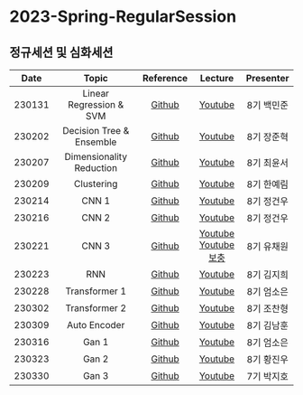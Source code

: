 # 2023-Spring-RegularSession
## 정규세션 및 심화세션
|Date|Topic|Reference|Lecture|Presenter|
|:---:|:---:|:---:|:---:|:---:|
|230131|Linear Regression & SVM|[Github](https://github.com/DataScience-Lab-Yonsei/2023-Spring-RegularSession/tree/main/%5B0131%5D_LinearRegression_and_SVM/%E1%84%8C%E1%85%A1%E1%84%85%E1%85%AD)|[Youtube](https://youtu.be/2n0-HaP1ASw)|8기 백민준|
|230202|Decision Tree & Ensemble|[Github](https://github.com/DataScience-Lab-Yonsei/2023-Spring-RegularSession/tree/main/%5B0202%5D_DecisionTree_and_Ensemble/%E1%84%8C%E1%85%A1%E1%84%85%E1%85%AD)|[Youtube](https://youtu.be/c2NBn45cEz4)|8기 장준혁|
|230207|Dimensionality Reduction|[Github](https://github.com/DataScience-Lab-Yonsei/2022-Fall-RegularSession/tree/main/220811%20Unsupervised%20Learning/%EC%9E%90%EB%A3%8C)|[Youtube](https://youtu.be/URElPfPKnYo)|8기 최윤서|
|230209|Clustering|[Github](https://github.com/DataScience-Lab-Yonsei/2022-Fall-RegularSession/tree/main/220816%20%EC%B0%A8%EC%9B%90%EC%B6%95%EC%86%8C%20%EA%B0%9C%EA%B4%84%20%EB%B0%8F%20%EB%AA%A8%EB%8D%B8%EB%A7%81%EA%B3%BC%20%ED%86%B5%EA%B3%84%ED%95%99)|[Youtube]()|8기 한예림|
|230214|CNN 1|[Github](https://github.com/DataScience-Lab-Yonsei/2022-Fall-RegularSession/tree/main/220818%20Deep%20Learning%20Basic/%EC%9E%90%EB%A3%8C)|[Youtube](https://youtu.be/navtH0-qQVQ)|8기 정건우|
|230216|CNN 2|[Github](https://github.com/DataScience-Lab-Yonsei/2022-Fall-RegularSession/tree/main/220823%20CNN/%EC%9E%90%EB%A3%8C)|[Youtube]()|8기 정건우|
|230221|CNN 3|[Github](https://github.com/DataScience-Lab-Yonsei/2022-Fall-RegularSession/tree/main/220825%20CNN%20Implementation/%EC%9E%90%EB%A3%8C)|[Youtube](https://youtu.be/PiEeV8jhkb0)<br>[Youtube 보충](https://youtu.be/EsGfb-sKr8w)|8기 유채원|
|230223|RNN|[Github](https://github.com/DataScience-Lab-Yonsei/2022-Fall-RegularSession/tree/main/220830%20Text%20Mining%20%26%20Embedding/%EC%9E%90%EB%A3%8C)|[Youtube](https://youtu.be/koeYEMbs_EU)|8기 김지희|
|230228|Transformer 1|[Github](https://github.com/DataScience-Lab-Yonsei/2022-Fall-RegularSession/tree/main/220901%20RNN/%EC%9E%90%EB%A3%8C)|[Youtube](https://youtu.be/ex9Wulo7wxM)|8기 엄소은|
|230302|Transformer 2|[Github](https://github.com/DataScience-Lab-Yonsei/2022-Fall-RegularSession/tree/main/220908%20Recommender%20System)|[Youtube](https://youtu.be/Q0N-MyRaRRE)|8기 조찬형|
|230309|Auto Encoder|[Github](https://github.com/DataScience-Lab-Yonsei/2022-Fall-RegularSession/tree/main/220915%20Attention%20%26%20Transformer)|[Youtube]()|8기 김남훈|
|230316|Gan 1|[Github](https://github.com/DataScience-Lab-Yonsei/2022-Fall-RegularSession/tree/main/220922%20BERT%20%26%20Generative%20Model%20Basic)|[Youtube](https://youtu.be/j20gvl4Ie0s)|8기 엄소은|
|230323|Gan 2|[Github](https://github.com/DataScience-Lab-Yonsei/2022-Fall-RegularSession/tree/main/220929%20Generative%20Model%20(GAN))|[Youtube](https://youtu.be/V1U_DIMtHVU)|8기 황진우|
|230330|Gan 3|[Github](https://github.com/DataScience-Lab-Yonsei/2022-Fall-RegularSession/tree/main/220929%20Generative%20Model%20(GAN))|[Youtube](https://youtu.be/V1U_DIMtHVU)|7기 박지호|
